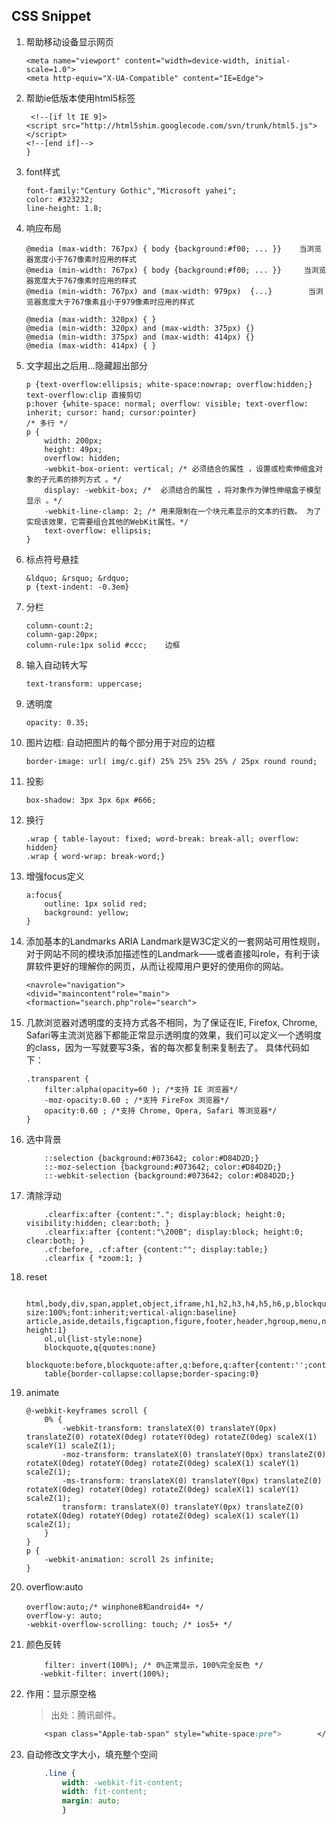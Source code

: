 CSS Snippet
----

1. 帮助移动设备显示网页

    ```
    <meta name="viewport" content="width=device-width, initial-scale=1.0">
    <meta http-equiv="X-UA-Compatible" content="IE=Edge">
    ```

2. 帮助ie低版本使用html5标签

    ```
     <!--[if lt IE 9]>
    <script src="http://html5shim.googlecode.com/svn/trunk/html5.js"></script>
    <!--[end if]-->
    }
    ```

3. font样式

    ```
    font-family:"Century Gothic","Microsoft yahei";
    color: #323232;
    line-height: 1.8;
    ```

4. 响应布局

    ```
    @media (max-width: 767px) { body {background:#f00; ... }}    当浏览器宽度小于767像素时应用的样式
    @media (min-width: 767px) { body {background:#f00; ... }}     当浏览器宽度大于767像素时应用的样式
    @media (min-width: 767px) and (max-width: 979px)  {...}        当浏览器宽度大于767像素且小于979像素时应用的样式

    @media (max-width: 320px) { }
    @media (min-width: 320px) and (max-width: 375px) {}
    @media (min-width: 375px) and (max-width: 414px) {}
    @media (max-width: 414px) { }
    ```

5. 文字超出之后用...隐藏超出部分

    ```
    p {text-overflow:ellipsis; white-space:nowrap; overflow:hidden;}
    text-overflow:clip 直接剪切
    p:hover {white-space: normal; overflow: visible; text-overflow: inherit; cursor: hand; cursor:pointer}
    /* 多行 */
    p {
        width: 200px;
        height: 49px;
        overflow: hidden;
        -webkit-box-orient: vertical; /* 必须结合的属性 ，设置或检索伸缩盒对象的子元素的排列方式 。*/
        display: -webkit-box; /*  必须结合的属性 ，将对象作为弹性伸缩盒子模型显示 。*/
        -webkit-line-clamp: 2; /* 用来限制在一个块元素显示的文本的行数。 为了实现该效果，它需要组合其他的WebKit属性。*/
        text-overflow: ellipsis;
    }
    ```

6. 标点符号悬挂

    ```
    &ldquo; &rsquo; &rdquo;
    p {text-indent: -0.3em}
    ```

7. 分栏

    ```
    column-count:2;
    column-gap:20px;
    column-rule:1px solid #ccc;    边框
    ```

8. 输入自动转大写

    ```
    text-transform: uppercase;
    ```

9. 透明度

    ```
    opacity: 0.35;
    ```

10. 图片边框: 自动把图片的每个部分用于对应的边框

    ```
    border-image: url( img/c.gif) 25% 25% 25% 25% / 25px round round;
    ```

11. 投影

    ```
    box-shadow: 3px 3px 6px #666;
    ```

12. 换行

    ```
    .wrap { table-layout: fixed; word-break: break-all; overflow: hidden}
    .wrap { word-wrap: break-word;}
    ```

13. 增强focus定义

    ```
    a:focus{
        outline: 1px solid red;
        background: yellow;
    }
    ```

14. 添加基本的Landmarks
ARIA Landmark是W3C定义的一套网站可用性规则，对于网站不同的模块添加描述性的Landmark——或者直接叫role，有利于读屏软件更好的理解你的网页，从而让视障用户更好的使用你的网站。

    ```
    <navrole="navigation">
    <divid="maincontent"role="main">
    <formaction="search.php"role="search">
    ```

15. 几款浏览器对透明度的支持方式各不相同，为了保证在IE, Firefox, Chrome, Safari等主流浏览器下都能正常显示透明度的效果，我们可以定义一个透明度的class，因为一写就要写3条，省的每次都复制来复制去了。
具体代码如下：

    ```
    .transparent {
        filter:alpha(opacity=60 ); /*支持 IE 浏览器*/
        -moz-opacity:0.60 ; /*支持 FireFox 浏览器*/
        opacity:0.60 ; /*支持 Chrome, Opera, Safari 等浏览器*/
    }
    ```

16. 选中背景

    ```
        ::selection {background:#073642; color:#D84D2D;}
        ::-moz-selection {background:#073642; color:#D84D2D;}
        ::-webkit-selection {background:#073642; color:#D84D2D;}
    ```

17. 清除浮动

    ```
        .clearfix:after {content:"."; display:block; height:0; visibility:hidden; clear:both; }
        .clearfix:after {content:"\200B"; display:block; height:0; clear:both; }
        .cf:before, .cf:after {content:""; display:table;}
        .clearfix { *zoom:1; }
    ```

18. reset

    ```
        html,body,div,span,applet,object,iframe,h1,h2,h3,h4,h5,h6,p,blockquote,pre,a,abbr,acronym,address,big,cite,code,del,dfn,em,img,ins,kbd,q,s,samp,small,strike,strong,sub,sup,tt,var,b,u,i,center,dl,dt,dd,ol,ul,li,fieldset,form,label,legend,table,caption,tbody,tfoot,thead,tr,th,td,article,aside,canvas,details,embed,figure,figcaption,footer,header,hgroup,menu,nav,output,ruby,section,summary,time,mark,audio,video{margin:0;padding:0;border:0;font-size:100%;font:inherit;vertical-align:baseline}
    article,aside,details,figcaption,figure,footer,header,hgroup,menu,nav,section{display:block}body{line-height:1}
        ol,ul{list-style:none}
        blockquote,q{quotes:none}
        blockquote:before,blockquote:after,q:before,q:after{content:'';content:none}
        table{border-collapse:collapse;border-spacing:0}
    ```

19. animate

    ```
    @-webkit-keyframes scroll {
        0% {
            -webkit-transform: translateX(0) translateY(0px) translateZ(0) rotateX(0deg) rotateY(0deg) rotateZ(0deg) scaleX(1) scaleY(1) scaleZ(1);
            -moz-transform: translateX(0) translateY(0px) translateZ(0) rotateX(0deg) rotateY(0deg) rotateZ(0deg) scaleX(1) scaleY(1) scaleZ(1);
            -ms-transform: translateX(0) translateY(0px) translateZ(0) rotateX(0deg) rotateY(0deg) rotateZ(0deg) scaleX(1) scaleY(1) scaleZ(1);
            transform: translateX(0) translateY(0px) translateZ(0) rotateX(0deg) rotateY(0deg) rotateZ(0deg) scaleX(1) scaleY(1) scaleZ(1);
        }
    }
    p {
        -webkit-animation: scroll 2s infinite;
    }
    ```

20. overflow:auto

    ```
    overflow:auto;/* winphone8和android4+ */
    overflow-y: auto;
    -webkit-overflow-scrolling: touch; /* ios5+ */
    ```

21. 颜色反转

    ```
        filter: invert(100%); /* 0%正常显示，100%完全反色 */
       -webkit-filter: invert(100%);
    ```

22. 作用：显示原空格

    > 出处：腾讯邮件。

    ```css
        <span class="Apple-tab-span" style="white-space:pre">        </span>
    ```

23. 自动修改文字大小，填充整个空间

    ```css
        .line {
            width: -webkit-fit-content;
            width: fit-content;
            margin: auto;
            }
    ```

